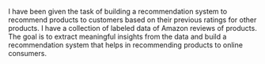 I have been given the task of building a recommendation system to recommend products to customers based on their previous ratings for other products. I have a collection of labeled data of Amazon reviews of products. The goal is to extract meaningful insights from the data and build a recommendation system that helps in recommending products to online consumers.
